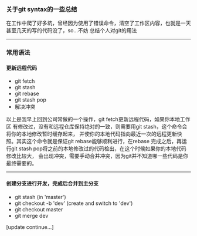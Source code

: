 ### 关于git syntax的一些总结
在工作中爬了好多坑，曾经因为使用了错误命令，清空了工作区内容，也就是一天甚至几天的写的代码没了，so...不妨
总结个人对git的用法

---

### 常用语法

#### 更新远程代码

* git fetch 
* git stash 
* git rebase
* git stash pop
* 解决冲突

以上是我早上回到公司常做的一个操作，git fetch更新远程代码，如果你本地工作区
有修改过，没有和远程仓库保持绝对的一致，则需要用git stash，这个命令会将你的本地修改暂时缓存起来，
并使你的本地代码指向最近一次的远程更新快照。其实这个命令就是保证git rebase能够顺利进行，在rebase
完成之后，再运行git stash pop将之前的本地修改过的代码检出，在这个时候如果你的本地代码修改比较大，
会出现冲突，需要手动合并冲突，因为git并不知道哪一些代码是你最终需要的。

***

#### 创建分支进行开发，完成后合并到主分支

* git stash (in 'master')
* git checkout -b 'dev' (create and switch to 'dev')
* git checkout master
* git merge dev

[update continue...]
